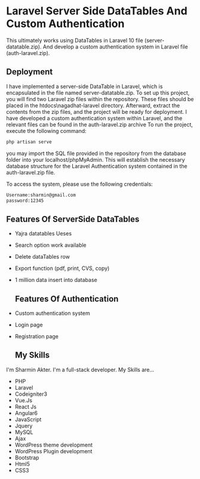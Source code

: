 
# Laravel Server Side DataTables And Custom Authentication
This ultimately works using DataTables in Laravel 10 file (server-datatable.zip). And develop a custom authentication system in Laravel file (auth-laravel.zip).

## Deployment
I have implemented a server-side DataTable in Laravel, which is encapsulated in the file named server-datatable.zip. To set up this project, you will find two Laravel zip files within the repository. These files should be placed in the htdocs\nagadhat-laravel directory. Afterward, extract the contents from the zip files, and the project will be ready for deployment. I have developed a custom authentication system within Laravel, and the relevant files can be found in the auth-laravel.zip archive To run the project, execute the following command:

```bash
php artisan serve
```
you may import the SQL file provided in the repository from the database folder into your localhost/phpMyAdmin. This will establish the necessary database structure for the Laravel Authentication system contained in the auth-laravel.zip file.

To access the system, please use the following credentials:

```bash
Username:sharmin@gmail.com
password:12345
```

## Features Of ServerSide DataTables

- Yajra datatables Ueses
- Search option work available
- Delete dataTables row
- Export function (pdf, print, CVS, copy)
- 1 million data insert into database

  ## Features Of Authentication
- Custom authentication system 
- Login page
- Registration page

  ## My Skills
I'm Sharmin Akter. I'm a full-stack developer. My Skills are...
- PHP
- Laravel 
- Codeigniter3 
- Vue.Js 
- React Js 
- Angular6 
- JavaScript 
- Jquery 
- MySQL
- Ajax 
- WordPress theme development
-  WordPress Plugin development
- Bootstrap
- Html5
- CSS3
